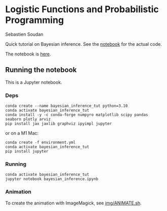# Logistic Functions and Probabilistic Programming

Sebastien Soudan

Quick tutorial on Bayesian inference. See the [notebook](bayesian_inference.ipynb) for the actual code.

The notebook is [here](bayesian_inference.ipynb).

## Running the notebook

This is a Jupyter notebook.  

### Deps

    conda create --name bayesian_inference_tut python=3.10
    conda activate bayesian_inference_tut 
    conda install -y -c conda-forge numpyro matplotlib scipy pandas seaborn plotly arviz 
    pip install jax jaxlib graphviz ipyimpl jupyter

or on a M1 Mac:

    conda create -f environment.yml
    conda activate bayesian_inference_tut
    pip install jupyter

### Running 

    conda activate bayesian_inference_tut
    jupyter notebook bayesian_inference.ipynb

### Animation

To create the animation with ImageMagick, see [img/ANIMATE.sh](img/ANIMATE.sh).
